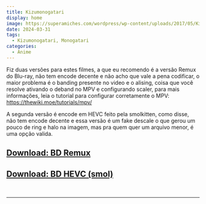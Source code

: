 ```yaml
---
title: Kizumonogatari
display: home
image: https://superamiches.com/wordpress/wp-content/uploads/2017/05/Kizumonogatari.jpg
date: 2024-03-31
tags:
  - Kizumonogatari, Monogatari
categories:
  - Anime
---
```


Fiz duas versões para estes filmes, a que eu recomendo é a versão Remux do Blu-ray, não tem encode decente e não acho que vale a pena codificar, o maior problema é o banding presente no video e o alising, coisa que você resolve ativando o deband no MPV e configurando scaler, para mais informações, leia o tutorial para configurar corretamente o MPV: https://thewiki.moe/tutorials/mpv/

A segunda versão é encode em HEVC feito pela smolkitten, como disse, não tem encode decente e essa versão é um fake descale o que gerou um pouco de ring e halo na imagem, mas pra quem quer um arquivo menor, é uma opção valida.

## **[Download: BD Remux](https://cloud.yami-s.com/0:/Monogatari%20Series/[Yami]%20Kizumonogatari%20(BD%20Remux%201080p%20AVC%20DTS-HD)/)**
## **[Download: BD HEVC (smol)](https://cloud.yami-s.com/0:/Monogatari%20Series/[Yami]%20Kizumonogatari%20(BD%201920x816%20HEVC%20Opus)/)**

<br><hr><br>
<Disqus/>
